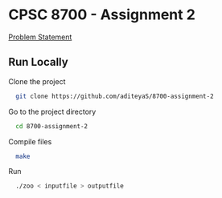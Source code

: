
# CPSC 8700 - Assignment 2

[Problem Statement](https://github.com/aditeyaS/8700-assignment-2/blob/main/assignment_2.pdf)

## Run Locally

Clone the project

```bash
  git clone https://github.com/aditeyaS/8700-assignment-2
```

Go to the project directory

```bash
  cd 8700-assignment-2
```

Compile files

```bash
  make
```

Run

```bash
  ./zoo < inputfile > outputfile
```
